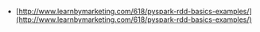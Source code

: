 * [http://www.learnbymarketing.com/618/pyspark-rdd-basics-examples/](http://www.learnbymarketing.com/618/pyspark-rdd-basics-examples/)
